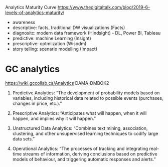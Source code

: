 

Analytics Maturity Curve
https://www.thedigitaltalk.com/blog/2019-6-levels-of-analytics-maturity/

- awareness
- descriptive: facts, traditional DW visualizations (Facts)
- diagnositc: modern data framework (Hindsight) - DL, Power BI, Tableau
- predictive: machine Learning (Insight)
- prescriptive: optmiization (Wisodm)
- story telling: scenario modelling (Impact)


# GC analytics
https://wiki.gccollab.ca/Analytics
DAMA-DMBOK2
1. Predictive Analytics: “The development of probability models based on variables, including historical data related to possible events (purchases, changes in price, etc.).”

2. Prescriptive Analytics: “Anticipates what will happen, when it will happen, and implies why it will happen.”

3. Unstructured Data Analytics: “Combines text mining, association, clustering, and other unsupervised learning techniques to codify large data sets.”

4. Operational Analytics: “The processes of tracking and integrating real-time streams of information, deriving conclusions based on predictive models of behaviour, and triggering automatic responses and alerts.”
